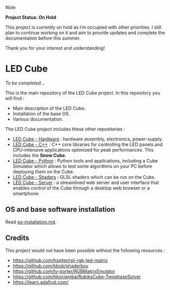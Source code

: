 > [!NOTE]  
> **Project Status: On Hold**
> 
> This project is currently on hold as I’m occupied with other priorities. I still plan to continue working on it and aim to provide updates and complete the documentation before this summer.
> 
> Thank you for your interest and understanding!


LED Cube
========

_To be completed..._

This is the main repository of the LED Cube project. In this repository you will find : 

- Main description of the LED Cube. 
- Installation of the base OS.
- Various documentation. 

The LED Cube project includes these other repositories :

- [LED Cube - Hardware](https://github.com/francoisgeorgy/led-cube-hardware) : hardware assembly, electronics, power-supply.
- [LED Cube - C++](https://github.com/francoisgeorgy/led-cube-cpp) : C++ core libraries for controlling the LED panels and 
CPU-intensive applications optimized for peak performances. This includes the **Snow Cube**.
- [LED Cube - Python](https://github.com/francoisgeorgy/led-cube-python) : Python tools and applications, including a Cube Simulator
which allows to test some algorithms on your PC before deploying them on the Cube.
- [LED Cube - Shaders](https://github.com/francoisgeorgy/led-cube-glsl) : GLSL shaders which can be run on the Cube.
- [LED Cube - Server](https://github.com/francoisgeorgy/led-cube-server) : a streamlined web server and user interface 
that enables control of the Cube through a desktop web browser or a smartphone. 


OS and base software installation
---------------------------------

Read [os-installation.md](os-installation.md).


## Credits

This project would not have been possible without the following resources : 

- https://github.com/hzeller/rpi-rgb-led-matrix
- https://github.com/kbob/shaderboy
- https://github.com/ty-porter/RGBMatrixEmulator
- https://github.com/hkociemba/RubiksCube-TwophaseSolver
- https://learn.adafruit.com/
